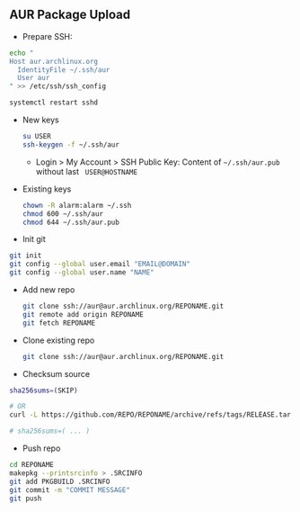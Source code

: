 AUR Package Upload
---

- Prepare SSH:
```sh
echo "
Host aur.archlinux.org
  IdentityFile ~/.ssh/aur
  User aur
" >> /etc/ssh/ssh_config

systemctl restart sshd
```
- New keys
	```sh
	su USER
	ssh-keygen -f ~/.ssh/aur
	```
	- Login > My Account > SSH Public Key: Content of `~/.ssh/aur.pub` without last ` USER@HOSTNAME`
- Existing keys
	```sh
	chown -R alarm:alarm ~/.ssh
	chmod 600 ~/.ssh/aur
	chmod 644 ~/.ssh/aur.pub
	```

- Init git
```sh
git init
git config --global user.email "EMAIL@DOMAIN"
git config --global user.name "NAME"
```
- Add new repo
	```sh
	git clone ssh://aur@aur.archlinux.org/REPONAME.git
	git remote add origin REPONAME
	git fetch REPONAME
	```
- Clone existing repo
	```sh
	git clone ssh://aur@aur.archlinux.org/REPONAME.git
	```

- Checksum source
```sh
sha256sums=(SKIP)

# OR
curl -L https://github.com/REPO/REPONAME/archive/refs/tags/RELEASE.tar.gz | shasum -a 256

# sha256sums=( ... )
```

- Push repo
```sh
cd REPONAME
makepkg --printsrcinfo > .SRCINFO
git add PKGBUILD .SRCINFO
git commit -m "COMMIT MESSAGE"
git push
```
